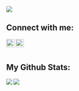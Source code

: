 <img src="https://ik.imagekit.io/ryanraul/bordaTeste2_-KhWGFZmy.png" />

## Connect with me:

<a href = "https://www.linkedin.com/in/raul-ryan-deaque-silva-9521251b5/"><img align="left" alt="ryanraul | LinkedIn" width="22px" src="https://cdn.jsdelivr.net/npm/simple-icons@v3/icons/linkedin.svg" /></a>
<a href = "https://www.linkedin.com/in/raul-ryan-deaque-silva-9521251b5/"><img align="left" alt="ryanraul | Instagram" width="22px" src="https://cdn.jsdelivr.net/npm/simple-icons@v3/icons/instagram.svg" /></a>

<br><br>
## My Github Stats:

<div>
<a href="https://github-readme-stats.vercel.app/api?username=ryanraul&show_icons=true&theme=graywhite">
  <img  align="left" src="https://github-readme-stats.vercel.app/api?username=ryanraul&show_icons=true&theme=graywhite" />
</a>
<a href="https://github-readme-stats.vercel.app/api/top-langs/?username=ryanraul&langs_count=5&theme=graywhite">
  <img align="left" src="https://github-readme-stats.vercel.app/api/top-langs/?username=ryanraul&langs_count=5&theme=graywhite" />
</a>
</div>
